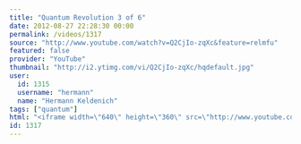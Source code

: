 ```yaml
---
title: "Quantum Revolution 3 of 6"
date: 2012-08-27 22:28:30 00:00
permalink: /videos/1317
source: "http://www.youtube.com/watch?v=Q2CjIo-zqXc&feature=relmfu"
featured: false
provider: "YouTube"
thumbnail: "http://i2.ytimg.com/vi/Q2CjIo-zqXc/hqdefault.jpg"
user:
  id: 1315
  username: "hermann"
  name: "Hermann Keldenich"
tags: ["quantum"]
html: "<iframe width=\"640\" height=\"360\" src=\"http://www.youtube.com/embed/Q2CjIo-zqXc?wmode=transparent&fs=1&feature=oembed\" frameborder=\"0\" allowfullscreen></iframe>"
id: 1317
---
```



